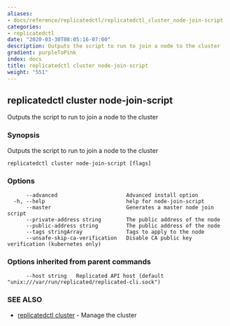 ```yaml
---
aliases:
- docs/reference/replicatedctl/replicatedctl_cluster_node-join-script
categories:
- replicatedctl
date: "2020-03-30T08:05:16-07:00"
description: Outputs the script to run to join a node to the cluster
gradient: purpleToPink
index: docs
title: replicatedctl cluster node-join-script
weight: "551"
---
```


## replicatedctl cluster node-join-script

Outputs the script to run to join a node to the cluster

### Synopsis

Outputs the script to run to join a node to the cluster

```
replicatedctl cluster node-join-script [flags]
```

### Options

```
      --advanced                      Advanced install option
  -h, --help                          help for node-join-script
      --master                        Generates a master node join script
      --private-address string        The public address of the node
      --public-address string         The public address of the node
      --tags stringArray              Tags to apply to the node
      --unsafe-skip-ca-verification   Disable CA public key verification (kubernetes only)
```

### Options inherited from parent commands

```
      --host string   Replicated API host (default "unix:///var/run/replicated/replicated-cli.sock")
```

### SEE ALSO

* [replicatedctl cluster](/api/replicatedctl/replicatedctl_cluster/)	 - Manage the cluster

